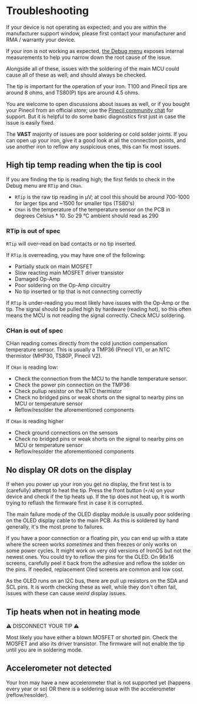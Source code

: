 # Troubleshooting

If your device is not operating as expected; and you are within the manufacturer support window, please first contact your manufacturer and RMA / warranty your device.

If your iron is not working as expected, [the Debug menu](DebugMenu.md) exposes internal measurements to help you narrow down the root cause of the issue.

Alongside all of these, issues with the soldering of the main MCU could cause all of these as well; and should always be checked.

The tip is important for the operation of your iron. T100 and Pinecil tips are around 8 ohms, and TS80(P) tips are around 4.5 ohms.

You are welcome to open discussions about issues as well, or if you bought your Pinecil from an official store; use the [Pinecil community chat](https://wiki.pine64.org/wiki/Pinecil#Community_links) for support.
But it is helpful to do some basic diagnostics first just in case the issue is easily fixed.

The **VAST** majority of issues are poor soldering or cold solder joints.
If you can open up your iron, give it a good look at all the connection points, and use another iron to reflow any suspicious ones, this can fix most issues.

## High tip temp reading when the tip is cool

If you are finding the tip is reading high; the first fields to check in the Debug menu are `RTip` and `CHan`.

- `RTip` is the raw tip reading in μV; at cool this should be around 700-1000 for larger tips and ~1500 for smaller tips (TS80's)
- `CHan` is the temperature of the temperature sensor on the PCB in degrees Celsius \* 10. So 29 °C ambient should read as 290

### RTip is out of spec

`RTip` will over-read on bad contacts or no tip inserted.

If `RTip` is overreading, you may have one of the following:

- Partially stuck on main MOSFET
- Slow reacting main MOSFET driver transistor
- Damaged Op-Amp
- Poor soldering on the Op-Amp circuitry
- No tip inserted or tip that is not connecting correctly

If `RTip` is under-reading you most likely have issues with the Op-Amp or the tip. The signal should be pulled high by hardware (reading hot), so this often means the MCU is not reading the signal correctly. Check MCU soldering.

### CHan is out of spec

CHan reading comes directly from the cold junction compensation temperature sensor.
This is usually a TMP36 (Pinecil V1), or an NTC thermistor (MHP30, TS80P, Pinecil V2).

If `CHan` is reading low:

- Check the connection from the MCU to the handle temperature sensor.
- Check the power pin connection on the TMP36
- Check pullup resistor on the NTC thermistor
- Check no bridged pins or weak shorts on the signal to nearby pins on MCU or temperature sensor
- Reflow/resolder the aforementioned components

If `CHan` is reading higher

- Check ground connections on the sensors
- Check no bridged pins or weak shorts on the signal to nearby pins on MCU or temperature sensor
- Reflow/resolder the aforementioned components

## No display OR dots on the display

If when you power up your iron you get no display, the first test is to (carefully) attempt to heat the tip.
Press the front button (`+/A`) on your device and check if the tip heats up.
If the tip does not heat up, it is worth trying to reflash the firmware first in case it is corrupted.

The main failure mode of the OLED display module is usually poor soldering on the OLED display cable to the main PCB.
As this is soldered by hand generally, it's the most prone to failures.

If you have a poor connection or a floating pin, you can end up with a state where the screen works _sometimes_ and then freezes or only works on some power cycles. It might work on very old versions of IronOS but not the newest ones. You could try to reflow the pins for the OLED. On 96x16 screens, carefully peel it back from the adhesive and reflow the solder on the pins. If needed, replacement Oled screens are common and low cost.

As the OLED runs on an I2C bus, there are pull up resistors on the SDA and SCL pins. It is worth checking these as well, while they don't often fail, issues with these can cause _weird_ display issues.

## Tip heats when not in heating mode

⚠️ DISCONNECT YOUR TIP ⚠️

Most likely you have either a blown MOSFET or shorted pin.
Check the MOSFET and also its driver transistor.
The firmware will not enable the tip until you are in soldering mode.

## Accelerometer not detected

Your Iron may have a new accelerometer that is not supported yet (happens every year or so) OR there is a soldering issue with the accelerometer (reflow/resolder).
